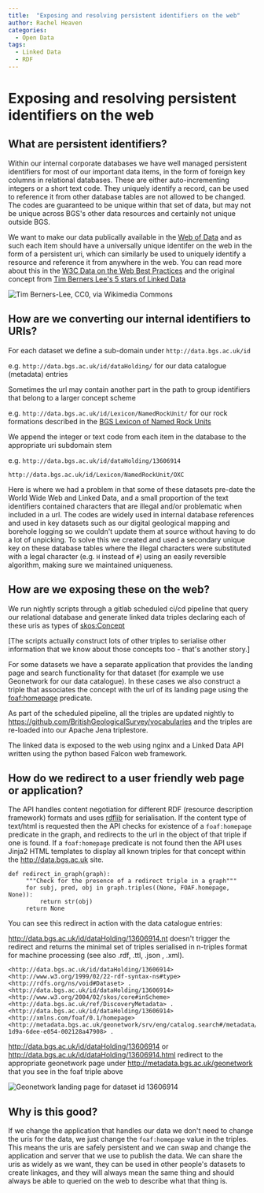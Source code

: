 ```yaml
---
title:  "Exposing and resolving persistent identifiers on the web"
author: Rachel Heaven
categories:
  - Open Data
tags:
  - Linked Data
  - RDF
---
```


# Exposing and resolving persistent identifiers on the web

## What are persistent identifiers?

Within our internal corporate databases we have well managed persistent identifiers for most of our important data items, in the form of foreign key columns in relational databases. These are either auto-incrementing integers or a short text code.  They uniquely identify a record, can be used to reference it from other database tables are not allowed to be changed. The codes are guaranteed to be unique within that set of data, but may not be unique across BGS's other data resources and certainly not unique outside BGS.

We want to make our data publically available in the [Web of Data](https://www.w3.org/2013/data/) and as such each item should have a universally unique identifer on the web in the form of a persistent uri, which can similarly be used to uniquely identify a resource and reference it from anywhere in the web. You can read more about this in the [W3C Data on the Web Best Practices](https://www.w3.org/TR/dwbp/#DataIdentifiers) and the original concept from [Tim Berners Lee's 5 stars of Linked Data](https://www.w3.org/DesignIssues/LinkedData.html)

![Tim Berners-Lee, CC0, via Wikimedia Commons](https://upload.wikimedia.org/wikipedia/commons/3/30/Tim_Berners-Lee_5-star_Open_Data_plan.png)

## How are we converting our internal identifiers to URIs?

For each dataset we define a sub-domain under ``http://data.bgs.ac.uk/id``

e.g. ``http://data.bgs.ac.uk/id/dataHolding/``  for our data catalogue (metadata) entries

Sometimes the url may contain another part in the path to group identifiers that belong to a larger concept scheme 

e.g.
``http://data.bgs.ac.uk/id/Lexicon/NamedRockUnit/``  for our rock formations described in the [BGS Lexicon of Named Rock Units](https://www.bgs.ac.uk/technologies/the-bgs-lexicon-of-named-rock-units/)

We append the integer or text code from each item in the database to the appropriate uri subdomain stem

e.g. 
``http://data.bgs.ac.uk/id/dataHolding/13606914``

``http://data.bgs.ac.uk/id/Lexicon/NamedRockUnit/OXC``

Here is where we had a problem in that some of these datasets pre-date the World Wide Web and Linked Data, and a small proportion of the text identifiers contained characters that are illegal and/or problematic when included in a url. The codes are widely used in internal database references and used in key datasets such as our digital geological mapping and borehole logging so we couldn't update them at source without having to do a lot of unpicking. To solve this we created and used a secondary unique key on these database tables where the illegal characters were substituted with a legal character (e.g. ``H`` instead of ``#``) using an easily reversible algorithm, making sure we maintained uniqueness.

## How are we exposing these on the web?


We run nightly scripts through a gitlab scheduled ci/cd pipeline that query our relational database and generate linked data triples declaring each of these uris as types of [skos:Concept](https://www.w3.org/2009/08/skos-reference/skos.html#Concept)

[The scripts actually construct lots of other triples to serialise other information that we know about those concepts too - that's another story.]

For some datasets we have a separate application that provides the landing page and search functionality for that dataset (for example we use Geonetwork for our data catalogue). In these cases we also construct a triple that associates the concept with the url of its landing page using the [foaf:homepage](http://xmlns.com/foaf/spec/#term_homepage) predicate.

As part of the scheduled pipeline, all the triples are updated nightly to https://github.com/BritishGeologicalSurvey/vocabularies
and the triples are re-loaded into our Apache Jena triplestore.  

The linked data is exposed to the web using nginx and a Linked Data API written using the python based Falcon web framework. 

## How do we redirect to a user friendly web page or application?


The API handles content negotiation for different RDF (resource description framework) formats and uses [rdflib](https://github.com/RDFLib/rdflib) for serialisation. 
If the content type of text/html is requested then the API checks for existence of a `foaf:homepage` predicate in the graph, and redirects to the url in the object of that triple if one is found. If a ``foaf:homepage`` predicate is not found then the API uses Jinja2 HTML templates to display all known triples for that concept within the http://data.bgs.ac.uk site.


    def redirect_in_graph(graph):
         """Check for the presence of a redirect triple in a graph"""
         for subj, pred, obj in graph.triples((None, FOAF.homepage, None)):
             return str(obj)
         return None

You can see this redirect in action with the data catalogue entries:

http://data.bgs.ac.uk/id/dataHolding/13606914.nt doesn't trigger the redirect and returns the minimal set of triples serialised in n-triples format for machine processing (see also .rdf, .ttl, .json , .xml).

    <http://data.bgs.ac.uk/id/dataHolding/13606914> <http://www.w3.org/1999/02/22-rdf-syntax-ns#type> <http://rdfs.org/ns/void#Dataset> .
    <http://data.bgs.ac.uk/id/dataHolding/13606914> <http://www.w3.org/2004/02/skos/core#inScheme> <http://data.bgs.ac.uk/ref/DiscoveryMetadata> .
    <http://data.bgs.ac.uk/id/dataHolding/13606914> <http://xmlns.com/foaf/0.1/homepage> <http://metadata.bgs.ac.uk/geonetwork/srv/eng/catalog.search#/metadata/33bec698-1d9a-6dee-e054-002128a47908> .


http://data.bgs.ac.uk/id/dataHolding/13606914 or http://data.bgs.ac.uk/id/dataHolding/13606914.html redirect to the appropriate geonetwork page under http://metadata.bgs.ac.uk/geonetwork that you see in the foaf triple above

![Geonetwork landing page for dataset id 13606914](../../assets/images/2021-08-11-persistent-identifiers/geonetwork.png)


## Why is this good?

If we change the application that handles our data we don't need to change the uris for the data, we just change the `foaf:homepage` value in the triples. This means the uris are safely persistent and we can swap and change the application and server that we use to publish the data. We can share the uris as widely as we want, they can be used in other people's datasets to create linkages, and they will always mean the same thing and should always be able to queried on the web to describe what that thing is.
